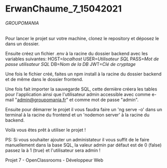 # ErwanChaume_7_15042021

###### GROUPOMANIA ######

Pour lancer le projet sur votre machine, clonez le repository et déposez le dans un dossier.

Ensuite créez un fichier .env à la racine du dossier backend avec les variables suivantes:
    HOST=*localhost*
    USER=*Utilisateur SQL*
    PASS=*Mot de passe utilisateur SQL*
    DB=*Nom de la DB*
    JWT=*Clé de cryptage*

Une fois le fichier créé, faites un npm install à la racine du dossier backend et de même dans le dossier frontend.

Une fois fait importer la sauvegarde SQL, cette dernière créera les tables pour l'application ainsi que l'utilisateur admin accessible avec comme e-mail "admin@groupomania.fr" et comme mot de passe "admin".

Ensuite pour démarrer le projet il vous faudra faire un 'ng serve -o' dans un terminal à la racine du frontend et un 'nodemon server' à la racine du backend.

Voilà vous êtes prêt à utiliser le projet !

PS: Si vous souhaiter ajouter un administateur il vous suffit de le faire manuellement dans la base SQL, la valeur admin par défaut est de 0 (false) passez la à 1 (true) et l'utilisateur sera admin !

Projet 7 - OpenClassrooms - Développeur Web
